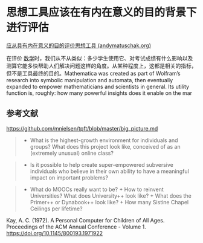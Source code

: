 # 思想工具应该在有内在意义的目的背景下进行评估

[应从具有内在意义的目的评价思想工具 (andymatuschak.org)](https://notes.andymatuschak.org/z494jinM6aNqjzLuVenhH3tkgMWuDgzby3odm)

在评价 [数学](https://notes.andymatuschak.org/zihU6LodtWSUP6dGPDQmM4UqCp4sAXSvJAb)时，我们从不从类似：多少学生使用它、对考试成绩有什么影响以及测算它能多快帮助人们解决问题这样的角度。从某种程度上，这都是相关的指标，但不是工具最终的目的。Mathematica was created as part of Wolfram’s research into symbolic manipulation and automata, then eventually expanded to empower mathematicians and scientists in general. Its utility function is, roughly: how many powerful insights does it enable on the mar

## 参考文献

https://github.com/mnielsen/tpft/blob/master/big_picture.md

> - What is the highest-growth environment for individuals and groups? What does this project look like, conceived of as an (extremely unusual) online class?

> - Is it possible to help create super-empowered subversive individuals who believe in their own ability to have a meaningful impact on important problems?

> - What do MOOCs really want to be? + How to reinvent Universities? What does University++ look like? + What does the Primer++ or Dynabook++ look like? + How many Sistine Chapel Ceilings per lifetime?

Kay, A. C. (1972). A Personal Computer for Children of All Ages. Proceedings of the ACM Annual Conference - Volume 1. https://doi.org/10.1145/800193.1971922